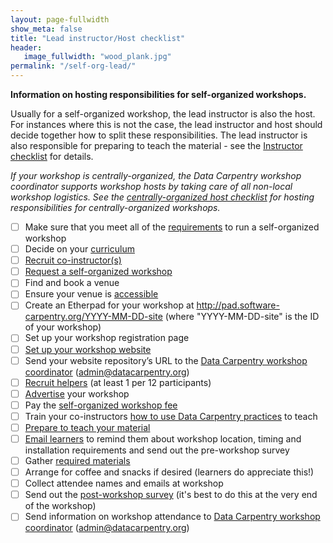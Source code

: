 ```yaml
---
layout: page-fullwidth
show_meta: false
title: "Lead instructor/Host checklist"
header:
   image_fullwidth: "wood_plank.jpg"
permalink: "/self-org-lead/"
---
```


**Information on hosting responsibilities for self-organized workshops.**

Usually for a self-organized workshop, the lead instructor is also the host. For instances where this is not the case, the lead instructor and host should decide together how to split these responsibilities. The lead instructor is also responsible for preparing to teach the material - see the [Instructor checklist](/instructor-checklist/) for details.

*If your workshop is centrally-organized, the Data Carpentry workshop coordinator supports workshop hosts by taking care of all non-local workshop logistics. See the [centrally-organized host checklist](/host-checklist/) for hosting responsibilities for centrally-organized workshops.*

- [ ] Make sure that you meet all of the [requirements](/self-organized-workshops/#self-organized-workshop-requirements) to run a self-organized workshop
- [ ] Decide on your [curriculum](/workshops/)  
- [ ] [Recruit co-instructor(s)](/email-templates/#recruiting-co-instructors)  
- [ ] [Request a self-organized workshop](https://amy.software-carpentry.org/workshops/dc/request/)  
- [ ] Find and book a venue  
- [ ] Ensure your venue is [accessible](/accessibility/)  
- [ ] Create an Etherpad for your workshop at http://pad.software-carpentry.org/YYYY-MM-DD-site (where "YYYY-MM-DD-site" is the ID of your workshop)
- [ ] Set up your workshop registration page  
- [ ] [Set up your workshop website](https://github.com/datacarpentry/workshop-template)  
- [ ] Send your website repository’s URL to the [Data Carpentry workshop coordinator](mailto:admin@datacarpentry.org) (admin@datacarpentry.org)  
- [ ] [Recruit helpers](/email-templates/#recruiting-helpers) (at least 1 per 12 participants)  
- [ ] [Advertise](/email-templates/#advertising-your-workshop) your workshop  
- [ ] Pay the [self-organized workshop fee](/self-organized-workshops/#fees-for-self-organized-workshops)  
- [ ] Train your co-instructors [how to use Data Carpentry practices](http://carpentries.github.io/instructor-training/15-practices/) to teach  
- [ ] [Prepare to teach your material](/instructor-checklist/)  
- [ ] [Email learners](/email-templates/#email-learners-before-workshop) to remind them about workshop location, timing and installation requirements and send out the pre-workshop survey  
- [ ] Gather [required materials](/equipment-checklist/)  
- [ ] Arrange for coffee and snacks if desired (learners do appreciate this!)  
- [ ] Collect attendee names and emails at workshop  
- [ ] Send out the [post-workshop survey](/email-templates/#email-learners-after-workshop) (it's best to do this at the very end of the workshop)  
- [ ] Send information on workshop attendance to [Data Carpentry workshop coordinator](mailto:admin@datacarpentry.org) (admin@datacarpentry.org)  
